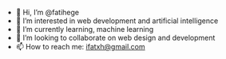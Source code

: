 - 👋 Hi, I’m @fatihege
- 👀 I’m interested in web development and artificial intelligence
- 🌱 I’m currently learning, machine learning
- 💞️ I’m looking to collaborate on web design and development
- 📫 How to reach me: ifatxh@gmail.com
